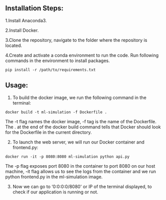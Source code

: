 ## Installation Steps:

1.Install Anaconda3.

2.Install Docker.

3.Clone the repository, navigate to the folder where the repository is located. 

4.Create and activate a conda environment to run the code. Run following commands in the environment to install packages.

```
pip install -r /path/to/requirements.txt
```
## Usage:
1. To build the docker image, we run the following command in the terminal:

```
docker build -t ml-simulation -f Dockerfile .
```
The -t flag names the docker image, -f tag is the name of the Dockerfile. The . at the end of the docker build command tells that Docker should look for the Dockerfile in the current directory.

2. To launch the web server, we will run our Docker container and frontend.py:
```
docker run -it -p 8080:8080 ml-simulation python api.py
```
The -p flag exposes port 8080 in the container to port 8080 on our host machine, -it flag allows us to see the logs from the container and we run python frontend.py in the ml-simulation image.

3. Now we can go to ‘0:0:0:0/8080' or IP of the terminal displayed, to check if our application is running or not.

